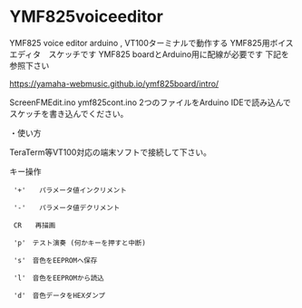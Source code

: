 # YMF825voiceeditor

YMF825 voice editor arduino , VT100ターミナルで動作する YMF825用ボイスエディタ　スケッチです YMF825 boardとArduino用に配線が必要です 下記を参照下さい

https://yamaha-webmusic.github.io/ymf825board/intro/

ScreenFMEdit.ino ymf825cont.ino 2つのファイルをArduino IDEで読み込んでスケッチを書き込んでください。

・使い方

TeraTerm等VT100対応の端末ソフトで接続して下さい。


キー操作

     '+'　　パラメータ値インクリメント

     '-'　　パラメータ値デクリメント
 
     CR　　再描画
 
     'p'　テスト演奏 (何かキーを押すと中断)

     's'　音色をEEPROMへ保存

     'l'　音色をEEPROMから読込

     'd'　音色データをHEXダンプ
